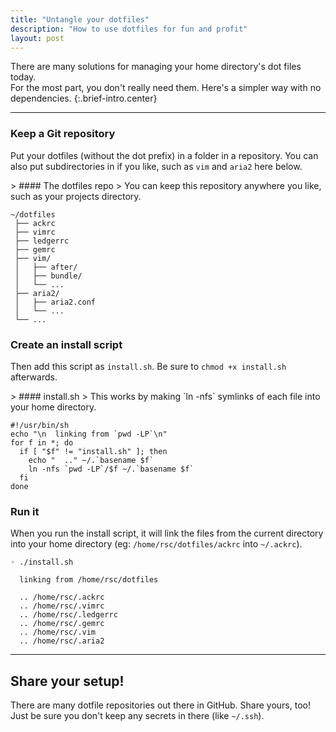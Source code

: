 ```yaml
---
title: "Untangle your dotfiles"
description: "How to use dotfiles for fun and profit"
layout: post
---
```


There are many solutions for managing your home directory's dot files today.  
For the most part, you don't really need them. Here's a simpler way with no 
dependencies.
{:.brief-intro.center}

* * * *

### Keep a Git repository

Put your dotfiles (without the dot prefix) in a folder in a repository. You can 
also put subdirectories in if you like, such as `vim` and `aria2` here below.

<div class='with-footnote left'>
> #### The dotfiles repo
> You can keep this repository anywhere you like, such as your projects 
directory.

```
~/dotfiles
 ├── ackrc
 ├── vimrc
 ├── ledgerrc
 ├── gemrc
 ├── vim/
 │   ├── after/
 │   ├── bundle/
 │   └── ...
 ├── aria2/
 │   ├── aria2.conf
 │   └── ...
 └── ...
```
</div>

### Create an install script
Then add this script as `install.sh`. Be sure to `chmod +x install.sh` 
afterwards.

<div class='with-footnote left'>
> #### install.sh
> This works by making `ln -nfs` symlinks of each file into your home directory.

```shell
#!/usr/bin/sh
echo "\n  linking from `pwd -LP`\n"
for f in *; do
  if [ "$f" != "install.sh" ]; then
    echo "  .." ~/.`basename $f`
    ln -nfs `pwd -LP`/$f ~/.`basename $f`
  fi
done
```
</div>

### Run it

When you run the install script, it will link the files from the current 
directory into your home directory (eg: `/home/rsc/dotfiles/ackrc` into 
    `~/.ackrc`).

```
◦ ./install.sh

  linking from /home/rsc/dotfiles

  .. /home/rsc/.ackrc
  .. /home/rsc/.vimrc
  .. /home/rsc/.ledgerrc
  .. /home/rsc/.gemrc
  .. /home/rsc/.vim
  .. /home/rsc/.aria2
```

* * * *

## Share your setup!

There are many dotfile repositories out there in GitHub. Share yours, too! Just 
be sure you don't keep any secrets in there (like `~/.ssh`).
